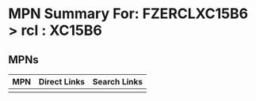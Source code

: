 



# MPN Summary For: FZERCLXC15B6 > rcl : XC15B6

## MPNs
  

|MPN|Direct Links|Search Links|
| :--- | :--- | :--- |
||||
